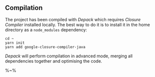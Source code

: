 ## Compilation

The project has been compiled with _Depack_ which requires _Closure Compiler_ installed locally. The best way to do it is to install it in the home directory as a `node_modules` dependency:

```
cd ~
yarn init
yarn add google-closure-compiler-java
```

_Depack_ will perform compilation in advanced mode, merging all dependencies together and optimising the code.

%~%